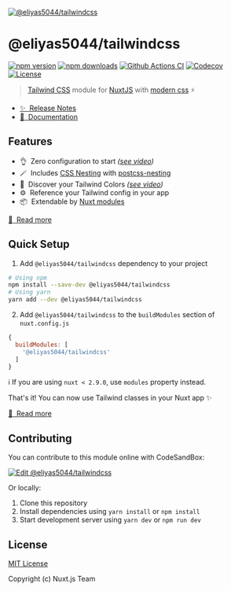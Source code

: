 [![@eliyas5044/tailwindcss](https://tailwindcss.nuxtjs.org/preview.png)](https://tailwindcss.nuxtjs.org)

# @eliyas5044/tailwindcss

[![npm version][npm-version-src]][npm-version-href]
[![npm downloads][npm-downloads-src]][npm-downloads-href]
[![Github Actions CI][github-actions-ci-src]][github-actions-ci-href]
[![Codecov][codecov-src]][codecov-href]
[![License][license-src]][license-href]

> [Tailwind CSS](https://tailwindcss.com) module for [NuxtJS](https://nuxtjs.org) with [modern css](https://tailwindcss.com/docs/using-with-preprocessors#future-css-features) ⚡️

- [✨ &nbsp;Release Notes](https://tailwindcss.nuxtjs.org/releases)
- [📖 &nbsp;Documentation](https://tailwindcss.nuxtjs.org)

## Features

- 👌&nbsp; Zero configuration to start *([see video](https://tailwindcss.nuxtjs.org/#quick-start))*
- 🪄&nbsp; Includes [CSS Nesting](https://drafts.csswg.org/css-nesting-1/) with [postcss-nesting](https://github.com/csstools/postcss-nesting)
- 🎨&nbsp; Discover your Tailwind Colors *([see video](https://tailwindcss.nuxtjs.org/#tailwind-colors))*
- ⚙️&nbsp; Reference your Tailwind config in your app
- 📦&nbsp; Extendable by [Nuxt modules](https://modules.nuxtjs.org/)

[📖 &nbsp;Read more](https://tailwindcss.nuxtjs.org)

## Quick Setup

1. Add `@eliyas5044/tailwindcss` dependency to your project

```bash
# Using npm
npm install --save-dev @eliyas5044/tailwindcss
# Using yarn
yarn add --dev @eliyas5044/tailwindcss
```

2. Add `@eliyas5044/tailwindcss` to the `buildModules` section of `nuxt.config.js`

```js
{
  buildModules: [
    '@eliyas5044/tailwindcss'
  ]
}
```

ℹ️ If you are using `nuxt < 2.9.0`, use `modules` property instead.

That's it! You can now use Tailwind classes in your Nuxt app ✨

[📖 &nbsp;Read more](https://tailwindcss.nuxtjs.org/setup)

## Contributing

You can contribute to this module online with CodeSandBox:

[![Edit @eliyas5044/tailwindcss](https://codesandbox.io/static/img/play-codesandbox.svg)](https://codesandbox.io/s/github/nuxt-community/tailwindcss-module/tree/main/?fontsize=14&hidenavigation=1&theme=dark)

Or locally:

1. Clone this repository
2. Install dependencies using `yarn install` or `npm install`
3. Start development server using `yarn dev` or `npm run dev`

## License

[MIT License](./LICENSE)

Copyright (c) Nuxt.js Team

<!-- Badges -->
[npm-version-src]: https://img.shields.io/npm/v/@eliyas5044/tailwindcss/latest.svg
[npm-version-href]: https://npmjs.com/package/@eliyas5044/tailwindcss

[npm-downloads-src]: https://img.shields.io/npm/dt/@eliyas5044/tailwindcss.svg
[npm-downloads-href]: https://npmjs.com/package/@eliyas5044/tailwindcss

[github-actions-ci-src]: https://github.com/nuxt-community/tailwindcss-module/workflows/ci/badge.svg
[github-actions-ci-href]: https://github.com/nuxt-community/tailwindcss-module/actions?query=workflow%3Aci

[codecov-src]: https://img.shields.io/codecov/c/github/nuxt-community/tailwindcss-module.svg
[codecov-href]: https://codecov.io/gh/nuxt-community/tailwindcss-module

[license-src]: https://img.shields.io/npm/l/@eliyas5044/tailwindcss.svg
[license-href]: https://npmjs.com/package/@eliyas5044/tailwindcss
